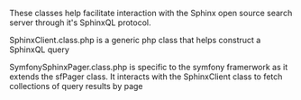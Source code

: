 These classes help facilitate interaction with the Sphinx open source search server through it's SphinxQL protocol.

SphinxClient.class.php is a generic php class that helps construct a SphinxQL query

SymfonySphinxPager.class.php is specific to the symfony framerwork as it extends the sfPager class. It interacts with the SphinxClient class to fetch collections of query results by page